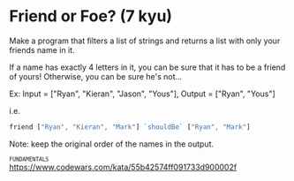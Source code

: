 # Friend or Foe? (7 kyu)

Make a program that filters a list of strings and returns a list with only your friends name in it.

If a name has exactly 4 letters in it, you can be sure that it has to be a friend of yours! Otherwise, you can be sure he's not...

Ex: Input = ["Ryan", "Kieran", "Jason", "Yous"], Output = ["Ryan", "Yous"]

i.e.

```javascript
friend ["Ryan", "Kieran", "Mark"] `shouldBe` ["Ryan", "Mark"]
```

Note: keep the original order of the names in the output.

<small>`FUNDAMENTALS`</small> \
https://www.codewars.com/kata/55b42574ff091733d900002f
